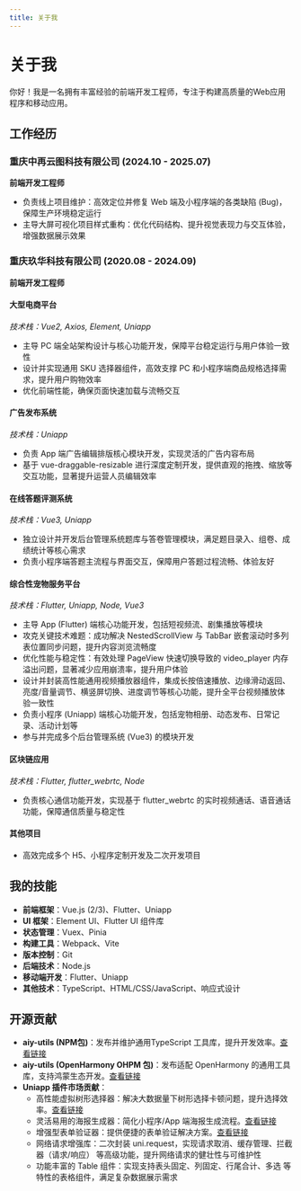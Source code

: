 ```yaml
---
title: 关于我
---
```


# 关于我

你好！我是一名拥有丰富经验的前端开发工程师，专注于构建高质量的Web应用程序和移动应用。

## 工作经历

### 重庆中再云图科技有限公司 (2024.10 - 2025.07)
**前端开发工程师**

- 负责线上项目维护：高效定位并修复 Web 端及小程序端的各类缺陷 (Bug)，保障生产环境稳定运行
- 主导大屏可视化项目样式重构：优化代码结构、提升视觉表现力与交互体验，增强数据展示效果

### 重庆玖华科技有限公司 (2020.08 - 2024.09)
**前端开发工程师**

#### 大型电商平台
*技术栈：Vue2, Axios, Element, Uniapp*
- 主导 PC 端全站架构设计与核心功能开发，保障平台稳定运行与用户体验一致性
- 设计并实现通用 SKU 选择器组件，高效支撑 PC 和小程序端商品规格选择需求，提升用户购物效率
- 优化前端性能，确保页面快速加载与流畅交互

#### 广告发布系统
*技术栈：Uniapp*
- 负责 App 端广告编辑排版核心模块开发，实现灵活的广告内容布局
- 基于 vue-draggable-resizable 进行深度定制开发，提供直观的拖拽、缩放等交互功能，显著提升运营人员编辑效率

#### 在线答题评测系统
*技术栈：Vue3, Uniapp*
- 独立设计并开发后台管理系统题库与答卷管理模块，满足题目录入、组卷、成绩统计等核心需求
- 负责小程序端答题主流程与界面交互，保障用户答题过程流畅、体验友好

#### 综合性宠物服务平台
*技术栈：Flutter, Uniapp, Node, Vue3*
- 主导 App (Flutter) 端核心功能开发，包括短视频流、剧集播放等模块
- 攻克关键技术难题：成功解决 NestedScrollView 与 TabBar 嵌套滚动时多列表位置同步问题，提升内容浏览流畅度
- 优化性能与稳定性：有效处理 PageView 快速切换导致的 video_player 内存溢出问题，显著减少应用崩溃率，提升用户体验
- 设计并封装高性能通用视频播放器组件，集成长按倍速播放、边缘滑动返回、亮度/音量调节、横竖屏切换、进度调节等核心功能，提升全平台视频播放体验一致性
- 负责小程序 (Uniapp) 端核心功能开发，包括宠物相册、动态发布、日常记录、活动计划等
- 参与并完成多个后台管理系统 (Vue3) 的模块开发

#### 区块链应用
*技术栈：Flutter, flutter_webrtc, Node*
- 负责核心通信功能开发，实现基于 flutter_webrtc 的实时视频通话、语音通话功能，保障通信质量与稳定性

#### 其他项目
- 高效完成多个 H5、小程序定制开发及二次开发项目

## 我的技能

- **前端框架**：Vue.js (2/3)、Flutter、Uniapp
- **UI 框架**：Element UI、Flutter UI 组件库
- **状态管理**：Vuex、Pinia
- **构建工具**：Webpack、Vite
- **版本控制**：Git
- **后端技术**：Node.js
- **移动端开发**：Flutter、Uniapp
- **其他技术**：TypeScript、HTML/CSS/JavaScript、响应式设计

## 开源贡献

- **aiy-utils (NPM包)**：发布并维护通用TypeScript 工具库，提升开发效率。[查看链接](https://www.npmjs.com/package/aiy-utils)
- **aiy-utils (OpenHarmony OHPM 包)**：发布适配 OpenHarmony 的通用工具库，支持鸿蒙生态开发。[查看链接](https://ohpm.openharmony.cn/#/cn/detail/@whay%2Faiy-utils)
- **Uniapp 插件市场贡献**：
  - 高性能虚拟树形选择器：解决大数据量下树形选择卡顿问题，提升选择效率。[查看链接](https://ext.dcloud.net.cn/plugin?id=23708)
  - 灵活易用的海报生成器：简化小程序/App 端海报生成流程。[查看链接](https://ext.dcloud.net.cn/plugin?id=8649)
  - 增强型表单验证器：提供便捷的表单验证解决方案。[查看链接](https://ext.dcloud.net.cn/plugin?id=14401)
  - 网络请求增强库：二次封装 uni.request，实现请求取消、缓存管理、拦截器（请求/响应） 等高级功能，提升网络请求的健壮性与可维护性
  - 功能丰富的 Table 组件：实现支持表头固定、列固定、行尾合计、多选 等特性的表格组件，满足复杂数据展示需求